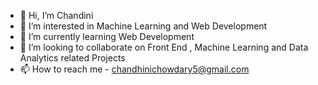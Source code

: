 - 👋 Hi, I’m Chandini
- 👀 I’m interested in Machine Learning and Web Development 
- 🌱 I’m currently learning Web Development 
- 💞️ I’m looking to collaborate on Front End , Machine Learning and Data Analytics related Projects 
- 📫 How to reach me - chandhinichowdary5@gmail.com


